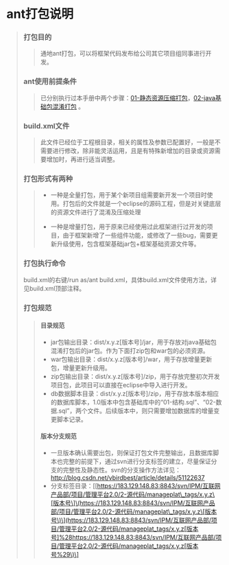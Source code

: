 # ant打包说明

> ### 打包目的
>
> > 通地ant打包，可以将框架代码发布给公司其它项目组同事进行开发。
>
> ### ant使用前提条件
>
> > 已分别执行过本手册中两个步骤：[01-静态资源压缩打包](/01-jing-tai-zi-yuan-ya-suo-da-bao.md)，[02-java基础包混淆打包](/02-javaji-chu-bao-hun-yao-da-bao.md)   。
>
> ### build.xml文件
>
> > 此文件已经位于工程根目录，相关的属性及参数已配置好，一般是不需要进行修改，除非能灵活运用，且是有特殊新增加的目录或资源需要增加时，再进行适当调整。
>
> ### 打包形式有两种
>
> > * 一种是全量打包，用于某个新项目组需要新开发一个项目时使用。打包后的文件就是一个eclipse的源码工程，但是对关键底层的资源文件进行了混淆及压缩处理
> >
> > * 一种是增量打包，用于原来已经使用过此框架进行过开发的项目，由于框架新增了一些组件功能，或修改了一些bug，需要更新升级使用，包含框架基础jar包+框架基础资源文件等。
>
> ### 打包执行命令
>
> build.xml的右键/run as/ant build.xml，具体build.xml文件使用方法，详见build.xml顶部注释。
>
> ### 打包规范
>
> > #### 目录规范
> >
> > * jar包输出目录：dist/x.y.z\[版本号\]/jar，用于存放对java基础包混淆打包后的jar包。作为下面打zip包和war包的必须资源。
> > * war包输出目录：dist/x.y.z\[版本号\]/war，用于存放增量更新包，增量更新升级用。
> > * zip包输出目录：dist/x.y.z\[版本号\]/zip，用于存放完整初次开发项目包，此项目可以直接在eclipse中导入进行开发。
> > * db数据脚本目录：dist/x.y.z\[版本号\]/zip，用于存放本版本相应的数据库脚本，1.0版本中包含基础库中的“01-结构.sql”、“02-数据.sql”，两个文件。后续版本中，则只需要增加数据库的增量变更脚本记录。
> >
> > #### 版本分支规范
> >
> > * 一旦版本确认需要出包，则保证打包文件完整输出，且数据库脚本也完整的前提下，通过svn进行分支标签的建立，尽量保证分支的完整性及静态性。svn的分支操作方法详见：http://blog.csdn.net/vbirdbest/article/details/51122637
> > * 分支标签目录：\[[https://183.129.148.83:8843/svn/IPM/互联网产品部/项目/管理平台2.0/2-源代码/manageplat\_tags/x.y.z\[版本号\]\(https://183.129.148.83:8843/svn/IPM/互联网产品部/项目/管理平台2.0/2-源代码/manageplat\_tags/x.y.z\[版本号\)\](https://183.129.148.83:8843/svn/IPM/互联网产品部/项目/管理平台2.0/2-源代码/manageplat_tags/x.y.z[版本号]%28https://183.129.148.83:8843/svn/IPM/互联网产品部/项目/管理平台2.0/2-源代码/manageplat_tags/x.y.z[版本号%29\)\]

## 



